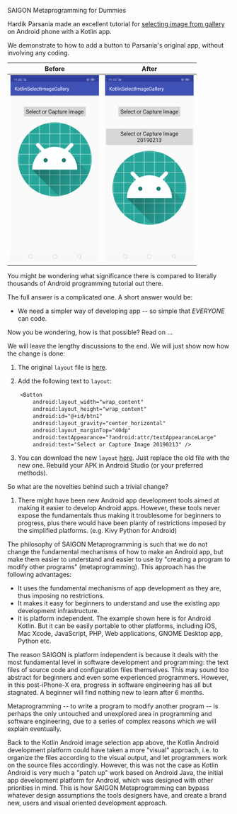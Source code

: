 SAIGON Metaprogramming for Dummies

Hardik Parsania made an excellent tutorial for [selecting image from gallery](https://demonuts.com/pick-image-gallery-camera-android/) on Android phone with a Kotlin app.

We demonstrate to how to add a button to Parsania's original app, without involving any coding. 


| Before        | After           | 
| ------------- |:-------------:| 
| <img src="https://github.com/udexon/MetaProgrammingDummies/blob/master/_SAIGON/Screenshot_2019-02-13-11-25-28-31.png" width="200"> | <img src="https://github.com/udexon/MetaProgrammingDummies/blob/master/_SAIGON/Screenshot_2019-02-13-11-13-30-16.png" width="200"> | 

You might be wondering what significance there is compared to literally thousands of Android programming tutorial out there. 

The full answer is a complicated one. A short answer would be:

- We need a simpler way of developing app -- so simple that *EVERYONE* can code.

Now you be wondering, how is that possible? Read on ...

We will leave the lengthy discussions to the end. We will just show now how the change is done:

1. The original `layout` file is [here](https://github.com/udexon/MetaProgrammingDummies/blob/master/app/src/main/res/layout/activity_main.xml).

2. Add the following text to `layout`:

```
    <Button
        android:layout_width="wrap_content"
        android:layout_height="wrap_content"
        android:id="@+id/btn1"
        android:layout_gravity="center_horizontal"
        android:layout_marginTop="40dp"
        android:textAppearance="?android:attr/textAppearanceLarge"
        android:text="Select or Capture Image 20190213" />
```

3. You can download the new `layout` [here](https://github.com/udexon/MetaProgrammingDummies/blob/master/_SAIGON/activity_main.xml). Just replace the old file with the new one. Rebuild your APK in Android Studio (or your preferred methods). 

So what are the novelties behind such a trivial change?

1. There might have been new Android app development tools aimed at making it easier to develop Android apps. However, these tools never expose the fundamentals thus making it troublesome for beginners to progress, plus there would have been planty of restrictions imposed by the simplified platforms. (e.g. Kivy Python for Android)

The philosophy of SAIGON Metaprogramming is such that we do not change the fundamental mechanisms of how to make an Android app, but make them easier to understand and easier to use by "creating a program to modify other programs" (metaprogramming). This approach has the following advantages:

- It uses the fundamental mechanisms of app development as they are, thus imposing no restrictions.
- It makes it easy for beginners to understand and use the existing app development infrastructure.
- It is platform independent. The example shown here is for Android Kotlin. But it can be easily portable to other platforms, including iOS, Mac Xcode, JavaScript, PHP, Web applications, GNOME Desktop app, Python etc. 

The reason SAIGON is platform independent is because it deals with the most fundamental level in software development and programming: the text files of source code and configuration files themselves. This may sound too abstract for beginners and even some experienced programmers. However, in this post-iPhone-X era, progress in software engineering has all but stagnated. A beginner will find nothing new to learn after 6 months. 

Metaprogramming -- to write a program to modify another program -- is perhaps the only untouched and unexplored area in programming and software engineering, due to a series of complex reasons which we will explain eventually.

Back to the Kotlin Android image selection app above, the Kotlin Android development platform could have taken a more "visual" approach, i.e. to organize the files according to the visual output, and let programmers work on the source files accordingly. However, this was not the case as Kotlin Android is very much a "patch up" work based on Android Java, the initial app development platform for Android, which was designed with other priorities in mind. This is how SAIGON Metaprogramming can bypass whatever design assumptions the tools designers have, and create a brand new, users and visual oriented development approach.
